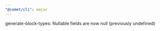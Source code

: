 ```yaml
---
"@comet/cli": major
---
```


generate-block-types: Nullable fields are now null (previously undefined)
